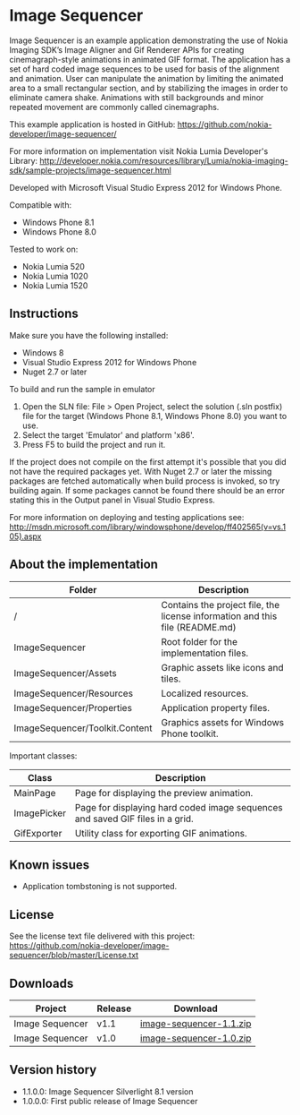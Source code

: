 ﻿Image Sequencer
===============

Image Sequencer is an example application demonstrating the use of Nokia Imaging SDK’s Image Aligner and Gif Renderer APIs for creating cinemagraph-style animations in animated GIF format. The application has a set of hard coded image sequences to be used for basis of the alignment and animation. User can manipulate the animation by limiting the animated area to a small rectangular section, and by stabilizing the images in order to eliminate camera shake. Animations with still backgrounds and minor repeated movement are commonly called cinemagraphs.

This example application is hosted in GitHub:
https://github.com/nokia-developer/image-sequencer/

For more information on implementation visit Nokia Lumia Developer's Library: http://developer.nokia.com/resources/library/Lumia/nokia-imaging-sdk/sample-projects/image-sequencer.html

Developed with Microsoft Visual Studio Express 2012 for Windows Phone.

Compatible with:

 * Windows Phone 8.1
 * Windows Phone 8.0

Tested to work on:

 * Nokia Lumia 520
 * Nokia Lumia 1020
 * Nokia Lumia 1520


Instructions
------------

Make sure you have the following installed:

 * Windows 8
 * Visual Studio Express 2012 for Windows Phone
 * Nuget 2.7 or later

To build and run the sample in emulator

1. Open the SLN file:
   File > Open Project, select the solution (.sln postfix) file for the target
   (Windows Phone 8.1, Windows Phone 8.0) you want to use.
2. Select the target 'Emulator' and platform 'x86'.
3. Press F5 to build the project and run it.


If the project does not compile on the first attempt it's possible that you
did not have the required packages yet. With Nuget 2.7 or later the missing
packages are fetched automatically when build process is invoked, so try
building again. If some packages cannot be found there should be an
error stating this in the Output panel in Visual Studio Express.

For more information on deploying and testing applications see:
http://msdn.microsoft.com/library/windowsphone/develop/ff402565(v=vs.105).aspx


About the implementation
------------------------

| Folder | Description |
| ------ | ----------- |
| / | Contains the project file, the license information and this file (README.md) |
| ImageSequencer | Root folder for the implementation files.  |
| ImageSequencer/Assets | Graphic assets like icons and tiles. |
| ImageSequencer/Resources | Localized resources. |
| ImageSequencer/Properties | Application property files. |
| ImageSequencer/Toolkit.Content | Graphics assets for Windows Phone toolkit. |

Important classes:

| Class | Description |
| ----- | ----------- |
| MainPage | Page for displaying the preview animation. |
| ImagePicker | Page for displaying hard coded image sequences and saved GIF files in a grid. |
| GifExporter | Utility class for exporting GIF animations. |


Known issues
------------

 * Application tombstoning is not supported.


License
-------

See the license text file delivered with this project:
https://github.com/nokia-developer/image-sequencer/blob/master/License.txt


Downloads
---------

| Project | Release | Download |
| ------- | --------| -------- |
| Image Sequencer | v1.1 | [image-sequencer-1.1.zip](https://github.com/nokia-developer/image-sequencer/archive/1.1.zip) |
| Image Sequencer | v1.0 | [image-sequencer-1.0.zip](https://github.com/nokia-developer/image-sequencer/archive/1.0.zip) |


Version history
---------------

 * 1.1.0.0: Image Sequencer Silverlight 8.1 version
 * 1.0.0.0: First public release of Image Sequencer
